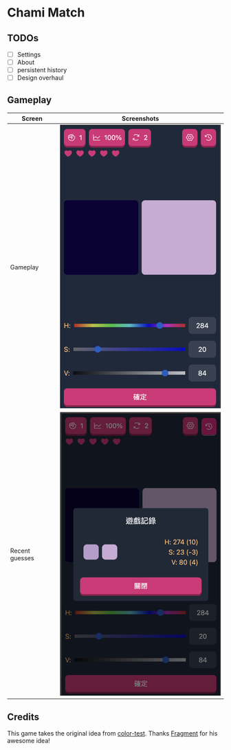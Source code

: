 # Chami Match

## TODOs

- [ ] Settings
- [ ] About
- [ ] persistent history
- [ ] Design overhaul

## Gameplay

| Screen | Screenshots |
| -- |--|
| Gameplay | <img src="./docs/images/1.png" width="400"> |
| Recent guesses |  <img src="./docs/images/2.png" width="400"> |

## Credits

This game takes the original idea from [color-test](https://dream7fragment.itch.io/color-test). Thanks [Fragment](https://www.facebook.com/Dream7Fragment) for his awesome idea!

